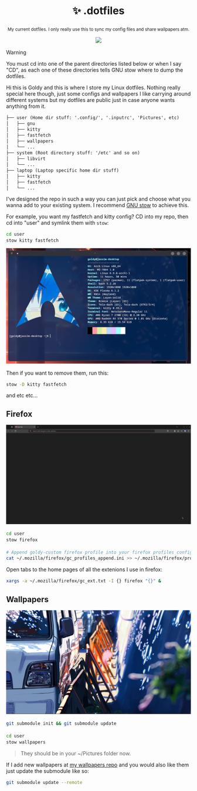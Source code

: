<div align="center">

  # ✨ .dotfiles

  <sub>My current dotfiles. I only really use this to sync my config files and share wallpapers atm.</sub>

  <img src="./desktop_showcase_2.png">

  <br>

</div>

> [!WARNING]
> You must cd into one of the parent directories listed below or when I say "CD", as each one of these directories tells GNU stow where to dump the dotfiles.

Hi this is Goldy and this is where I store my Linux dotfiles. Nothing really special here though, just some configs and wallpapers I like carrying around different systems but my dotfiles are public just in case anyone wants anything from it.

```
├── user (Home dir stuff: '.config/', '.inputrc', 'Pictures', etc)
│   ├── gnu
│   ├── kitty
│   ├── fastfetch
│   ├── wallpapers
│   └── ...
├── system (Root directory stuff: '/etc' and so on)
│   ├── libvirt
│   └── ...
├── laptop (Laptop specific home dir stuff)
│   ├── kitty
│   ├── fastfetch
│   └── ...
```

I've designed the repo in such a way you can just pick and choose what you wanna add to your existing system. I recommend [GNU stow](https://www.gnu.org/software/stow/) to achieve this. 

For example, you want my fastfetch and kitty config? CD into my repo, then cd into "user" and symlink them with `stow`:
```sh
cd user
stow kitty fastfetch
```

<img width="600px" src="./terminal_showcase.png">

Then if you want to remove them, run this:
```sh
stow -D kitty fastfetch
```

and etc etc...

## Firefox
<img width="800px" src="./firefox_showcase.png">

```sh
cd user
stow firefox

# Append goldy-custom firefox profile into your firefox profiles config
cat ~/.mozilla/firefox/gc_profiles_append.ini >> ~/.mozilla/firefox/profiles.ini
```

Open tabs to the home pages of all the extenions I use in firefox:
```sh
xargs -a ~/.mozilla/firefox/gc_ext.txt -I {} firefox "{}" &
```

## Wallpapers
<img width="800px" src="./wallpaper_example.jpg">

```sh
git submodule init && git submodule update

cd user
stow wallpapers
```
> They should be in your ~/Pictures folder now.

If I add new wallpapers at [my wallpapers repo](https://github.com/THEGOLDENPRO/wallpapers) and you would also like them just update the submodule like so:
```sh
git submodule update --remote
```
